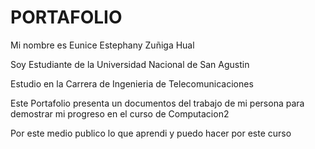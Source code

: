 # PORTAFOLIO

Mi nombre es Eunice Estephany Zuñiga Hual

Soy Estudiante de la Universidad Nacional de San Agustin

Estudio en la Carrera de Ingenieria de Telecomunicaciones

Este Portafolio presenta un documentos del trabajo de mi persona para demostrar mi progreso en el curso de Computacion2

Por este medio publico lo que aprendi y puedo hacer por este curso
